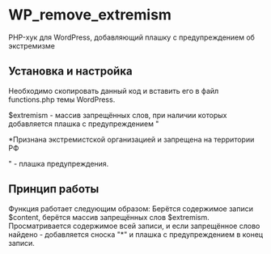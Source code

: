 # WP_remove_extremism
PHP-хук для WordPress, добавляющий плашку с предупреждением об экстремизме

## Установка и настройка
Необходимо скопировать данный код и вставить его в файл functions.php темы WordPress.

$extremism  - массив запрещённых слов, при наличии которых добавляется плашка с предупреждением
"<p></p><p>*Признана экстремистской организацией и запрещена на территории РФ</p>" - плашка предупреждения.

## Принцип работы
Функция работает следующим образом:
Берётся содержимое записи $content, берётся массив запрещённых слов $extremism.
Просматривается содержимое всей записи, и если запрещённое слово найдено - добавляется сноска "*"
и плашка с предупреждением  в конец записи.
